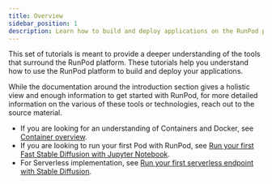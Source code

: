 ```yaml
---
title: Overview
sidebar_position: 1
description: Learn how to build and deploy applications on the RunPod platform with this set of tutorials, covering tools, technologies, and deployment methods, including Containers, Docker, and Serverless implementation.
---
```


This set of tutorials is meant to provide a deeper understanding of the tools that surround the RunPod platform.
These tutorials help you understand how to use the RunPod platform to build and deploy your applications.

While the documentation around the introduction section gives a holistic view and enough information to get started with RunPod, for more detailed information on the various of these tools or technologies, reach out to the source material.

- If you are looking for an understanding of Containers and Docker, see [Container overview](/tutorials/introduction/containers).
- If you are looking to run your first Pod with RunPod, see [Run your first Fast Stable Diffusion with Jupyter Notebook](/tutorials/pods/run-your-first).
- For Serverless implementation, see [Run your first serverless endpoint with Stable Diffusion](/tutorials/serverless/gpu/run-your-first).
